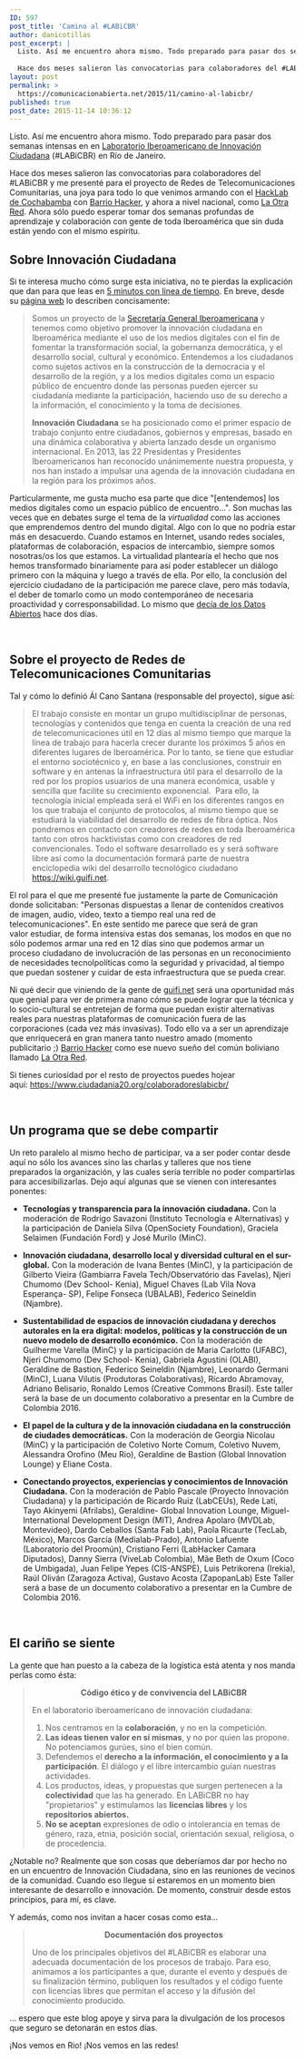 ```yaml
---
ID: 597
post_title: 'Camino al #LABiCBR'
author: danicotillas
post_excerpt: |
  Listo. Así me encuentro ahora mismo. Todo preparado para pasar dos semanas intensas en en Laboratorio Iberoamericano de Innovación Ciudadana (#LABiCBR) en Río de Janeiro.
  
  Hace dos meses salieron las convocatorias para colaboradores del #LABiCBR y me presenté para el proyecto de Redes de Telecomunicaciones Comunitarias, una joya para todo lo que venimos armando con el HackLab de Cochabamba con Barrio Hacker, y ahora a nivel nacional, como La Otra Red. Ahora sólo puedo esperar tomar dos semanas profundas de aprendizaje y colaboración con gente de toda Iberoamérica que sin duda están yendo con el mismo espíritu.
layout: post
permalink: >
  https://comunicacionabierta.net/2015/11/camino-al-labicbr/
published: true
post_date: 2015-11-14 10:36:12
---
```

Listo. Así me encuentro ahora mismo. Todo preparado para pasar dos semanas intensas en en <a href="https://www.ciudadania20.org/" target="_blank">Laboratorio Iberoamericano de Innovación Ciudadana</a> (#LABiCBR) en Río de Janeiro.

Hace dos meses salieron las convocatorias para colaboradores del #LABiCBR y me presenté para el proyecto de Redes de Telecomunicaciones Comunitarias, una joya para todo lo que venimos armando con el <a href="https://hacklabcbba.org" target="_blank">HackLab de Cochabamba</a> con <a href="https://barriohacker.net" target="_blank">Barrio Hacker</a>, y ahora a nivel nacional, como <a href="https://laotrared.net" target="_blank">La Otra Red</a>. Ahora sólo puedo esperar tomar dos semanas profundas de aprendizaje y colaboración con gente de toda Iberoamérica que sin duda están yendo con el mismo espíritu.
<h2>Sobre Innovación Ciudadana</h2>
Si te interesa mucho cómo surge esta iniciativa, no te pierdas la explicación que dan para que leas en <a href="https://www.ciudadania20.org/innovacion-ciudadana-en-5-minutos/" target="_blank">5 minutos con línea de tiempo</a>. En breve, desde su <a href="https://www.ciudadania20.org/" target="_blank">página web</a> lo describen concisamente:
<blockquote>Somos un proyecto de la <a href="https://www.segib.org/" target="_blanc">Secretaría General Iberoamericana</a> y tenemos como objetivo promover la innovación ciudadana en Iberoamérica mediante el uso de los medios digitales con el fin de fomentar la transformación social, la gobernanza democrática, y el desarrollo social, cultural y económico. Entendemos a los ciudadanos como sujetos activos en la construcción de la democracia y el desarrollo de la región, y a los medios digitales como un espacio público de encuentro donde las personas pueden ejercer su ciudadanía mediante la participación, haciendo uso de su derecho a la información, el conocimiento y la toma de decisiones.

<strong>Innovación Ciudadana</strong> se ha posicionado como el primer espacio de trabajo conjunto entre ciudadanos, gobiernos y empresas, basado en una dinámica colaborativa y abierta lanzado desde un organismo internacional. En 2013, las 22 Presidentas y Presidentes Iberoamericanos han reconocido unánimemente nuestra propuesta, y nos han instado a impulsar una agenda de la innovación ciudadana en la región para los próximos años.</blockquote>
Particularmente, me gusta mucho esa parte que dice "[entendemos] los medios digitales como un espacio público de encuentro...". Son muchas las veces que en debates surge el tema de la <em>virtualidad </em>como las acciones que emprendemos dentro del mundo digital. Algo con lo que no podría estar más en desacuerdo. Cuando estamos en Internet, usando redes sociales, plataformas de colaboración, espacios de intercambio, siempre somos nosotras/os los que estamos. La virtualidad plantearía el hecho que nos hemos transformado binariamente para así poder establecer un diálogo primero con la máquina y luego a través de ella. Por ello, la conclusión del ejercicio ciudadano de la participación me parece clave, pero más todavía, el deber de tomarlo como un modo contemporáneo de necesaria proactividad y corresponsabilidad. Lo mismo que <a href="https://www.comunicacionabierta.net/blog/2015/11/queremos-datos-abiertos/" target="_blank">decía de los Datos Abiertos</a> hace dos días.

&nbsp;
<h2>Sobre el proyecto de Redes de Telecomunicaciones Comunitarias</h2>
Tal y cómo lo definió Ál Cano Santana (responsable del proyecto), sigue así:
<blockquote>El trabajo consiste en montar un grupo multidisciplinar de personas, tecnologías y contenidos que tenga en cuenta la creación de una red de telecomunicaciones útil en 12 días al mismo tiempo que marque la línea de trabajo para hacerla crecer durante los próximos 5 años en diferentes lugares de Iberoamérica. Por lo tanto, se tiene que estudiar el entorno sociotécnico y, en base a las conclusiones, construir en software y en antenas la infraestructura útil para el desarrollo de la red por los propios usuarios de una manera económica, usable y sencilla que facilite su crecimiento exponencial.  Para ello, la tecnología inicial empleada será el WiFi en los diferentes rangos en los que trabaja el conjunto de protocolos, al mismo tiempo que se estudiará la viabilidad del desarrollo de redes de fibra óptica. Nos pondremos en contacto con creadores de redes en toda Iberoamérica tanto con otros hacktivistas como con creadores de red convencionales. Todo el software desarrollado es y será software libre así como la documentación formará parte de nuestra enciclopedia wiki del desarrollo tecnológico ciudadano <a href="https://wiki.guifi.net" target="_blank">https://wiki.guifi.net</a>.</blockquote>
El rol para el que me presenté fue justamente la parte de Comunicación donde solicitaban: "Personas dispuestas a llenar de contenidos creativos de imagen, audio, vídeo, texto a tiempo real una red de telecomunicaciones". En este sentido me parece que será de gran valor estudiar, de forma intensiva estas dos semanas, los modos en que no sólo podemos armar una red en 12 días sino que podemos armar un proceso ciudadano de involucración de las personas en un reconocimiento de necesidades tecnolpolíticas como la seguridad y privacidad, al tiempo que puedan sostener y cuidar de esta infraestructura que se pueda crear.

Ni qué decir que viniendo de la gente de <a href="https://guifi.net" target="_blank">guifi.net</a> será una oportunidad más que genial para ver de primera mano cómo se puede lograr que la técnica y lo socio-cultural se entretejan de forma que puedan existir alternativas reales para nuestras plataformas de comunicación fuera de las corporaciones (cada vez más invasivas). Todo ello va a ser un aprendizaje que enriquecerá en gran manera tanto nuestro amado (momento publicitario ;) <a href="https://barriohacker.net" target="_blank">Barrio Hacker</a> como ese nuevo sueño del común boliviano llamado <a href="https://laotrared.net" target="_blank">La Otra Red</a>.

Si tienes curiosidad por el resto de proyectos puedes hojear aquí: <a href="https://www.ciudadania20.org/colaboradoreslabicbr/" target="_blank">https://www.ciudadania20.org/colaboradoreslabicbr/</a>

&nbsp;
<h2>Un programa que se debe compartir</h2>
Un reto paralelo al mismo hecho de participar, va a ser poder contar desde aquí no sólo los avances sino las charlas y talleres que nos tiene preparados la organización, y las cuales sería terrible no poder compartirlas para accesibilizarlas. Dejo aquí algunas que se vienen con interesantes ponentes:
<ul>
	<li><strong>Tecnologías y transparencia para la innovación ciudadana.</strong> Con la moderación de Rodrigo Savazoni (Instituto Tecnología e Alternativas) y la participación de Daniela Silva (OpenSociety Foundation), Graciela Selaimen (Fundación Ford) y José Murilo (MinC).</li>
</ul>
<ul>
	<li><strong>Innovación ciudadana, desarrollo local y diversidad cultural en el sur-global.</strong> Con la moderación de Ivana Bentes (MinC), y la participación de Gilberto Vieira (Gambiarra Favela Tech/Observatório das Favelas), Njeri Chumomo (Dev School- Kenia), Miguel Chaves (Lab Vila Nova Esperança- SP), Felipe Fonseca (UBALAB), Federico Seineldin (Njambre).</li>
</ul>
<ul>
	<li><strong>Sustentabilidad de espacios de innovación ciudadana y derechos autorales en la era digital: modelos, políticas y la construcción de un nuevo modelo de desarrollo económico.</strong> Con la moderación de Guilherme Varella (MinC) y la participación de Maria Carlotto (UFABC), Njeri Chumomo (Dev School- Kenia), Gabriela Agustini (OLABI), Geraldine de Bastion, Federico Seineldin (Njambre), Leonardo Germani (MinC), Luana Vilutis (Produtoras Colaborativas), Ricardo Abramovay, Adriano Belisario, Ronaldo Lemos (Creative Commons Brasil). Este taller será la base de un documento colaborativo a presentar en la Cumbre de Colombia 2016.</li>
</ul>
<ul>
	<li><strong>El papel de la cultura y de la innovación ciudadana en la construcción de ciudades democráticas.</strong> Con la moderación de Georgia Nicolau (MinC) y la participación de Coletivo Norte Comum, Coletivo Nuvem, Alessandra Orofino (Meu Rio), Geraldine de Bastion (Global Innovation Lounge) y Eliane Costa.</li>
</ul>
<ul>
	<li><strong>Conectando proyectos, experiencias y conocimientos de Innovación Ciudadana.</strong> Con la moderación de Pablo Pascale (Proyecto Innovación Ciudadana) y la participación de Ricardo Ruiz (LabCEUs), Rede Lati, Tayo Akinyemi (Afrilabs), Geraldine- Global Innovation Lounge, Miguel- International Development Design (MIT), Andrea Apolaro (MVDLab, Montevideo), Dardo Ceballos (Santa Fab Lab), Paola Ricaurte (TecLab, México), Marcos García (Medialab-Prado), Antonio Lafuente (Laboratorio del Proomún), Cristiano Ferri (LabHacker Camara Diputados), Danny Sierra (ViveLab Colombia), Mãe Beth de Oxum (Coco de Umbigada), Juan Felipe Yepes (CIS-ANSPE), Luis Petrikorena (Irekia), Raúl Oliván (Zaragoza Activa), Gustavo Acosta (ZapopanLab) Este Taller será a base de un documento colaborativo a presentar en la Cumbre de Colombia 2016.</li>
</ul>
&nbsp;
<h2>El cariño se siente</h2>
La gente que han puesto a la cabeza de la logística está atenta y nos manda perlas como ésta:
<blockquote>
<p class="p1" style="text-align: center;"><b>Código ético y de convivencia del LABiCBR </b></p>
<p class="p1">En el laboratorio iberoamericano de innovación ciudadana:</p>

<ol>
	<li>Nos centramos en la <strong>colaboración</strong>, y no en la competición.</li>
	<li class="p1"><strong>Las ideas tienen valor en sí mismas</strong>, y no por quien las propone. No potenciamos gurúes, sino el bien común.</li>
	<li class="p1">Defendemos el <strong>derecho a la información, el conocimiento y a la participación</strong>. El diálogo y el libre intercambio guían nuestras actividades.</li>
	<li class="p1">Los productos, ideas, y propuestas que surgen pertenecen a la <strong>colectividad</strong> que las ha generado. En LABiCBR no hay "propietarios" y estimulamos las <strong>licencias libres</strong> y los <strong>repositorios abiertos.</strong></li>
	<li class="p1"><strong>No se aceptan</strong> expresiones de odio o intolerancia en temas de género, raza, etnia, posición social, orientación sexual, religiosa, o de procedencia.</li>
</ol>
</blockquote>
¿Notable no? Realmente que son cosas que deberíamos dar por hecho no en un encuentro de Innovación Ciudadana, sino en las reuniones de vecinos de la comunidad. Cuando eso llegue sí estaremos en un momento bien interesante de desarrollo e innovación. De momento, construir desde estos principios, para mí, es clave.

Y además, como nos invitan a hacer cosas como esta...
<blockquote>
<p style="text-align: center;"><strong>Documentación dos proyectos</strong></p>
Uno de los principales objetivos del #LABiCBR es elaborar una adecuada documentación de los procesos de trabajo. Para eso, animamos a los participantes a que, durante el evento y después de su finalización término, publiquen los resultados y el código fuente con licencias libres que permitan el acceso y la difusión del conocimiento producido.</blockquote>
... espero que este blog apoye y sirva para la divulgación de los procesos que seguro se detonarán en estos días.

¡Nos vemos en Rio! ¡Nos vemos en las redes!